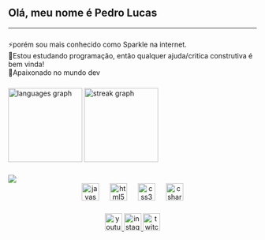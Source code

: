 <h2 align="left">Olá, meu nome é Pedro Lucas</h2>
<hr>

###

<p align="left">⚡porém sou mais conhecido como Sparkle na internet.<br>📖Estou estudando programação, então qualquer ajuda/critica construtiva é bem vinda!<br>👾Apaixonado no mundo dev</p>

###

<div align="left">
  <img src="https://github-readme-stats.vercel.app/api/top-langs?username=Pedrlord&locale=en&hide_title=false&layout=compact&card_width=320&langs_count=5&theme=dark&hide_border=false&custom_title=Linguagens%20mais%20usadas" height="150" alt="languages graph"  />
  <img src="https://streak-stats.demolab.com?user=Pedrlord&locale=pt-br&mode=daily&theme=dark&hide_border=false&border_radius=5" height="150" alt="streak graph"  />
</div>

###

<img align="left" src="https://visitor-badge.laobi.icu/badge?page_id=Pedrlord.Pedrlord&right_color=orangered&left_text=PROFILE%20VIEWS"  />

###

<br clear="both">

<div align="center">
  <img src="https://cdn.jsdelivr.net/gh/devicons/devicon/icons/javascript/javascript-original.svg" height="35" alt="javascript logo"  />
  <img width="14" />
  <img src="https://cdn.jsdelivr.net/gh/devicons/devicon/icons/html5/html5-original.svg" height="35" alt="html5 logo"  />
  <img width="14" />
  <img src="https://cdn.jsdelivr.net/gh/devicons/devicon/icons/css3/css3-original.svg" height="35" alt="css3 logo"  />
  <img width="14" />
  <img src="https://cdn.jsdelivr.net/gh/devicons/devicon/icons/csharp/csharp-original.svg" height="35" alt="csharp logo"  />
</div>

###

<div align="center">
  <a href="https://www.youtube.com/@LKzin460" target="_blank">
    <img src="https://img.shields.io/static/v1?message=Youtube&logo=youtube&label=&color=FF0000&logoColor=white&labelColor=&style=for-the-badge" height="35" alt="youtube logo"  />
  </a>
  <a href="https://www.instagram.com/pedrolucas_671/" target="_blank">
    <img src="https://img.shields.io/static/v1?message=Instagram&logo=instagram&label=&color=E4405F&logoColor=white&labelColor=&style=for-the-badge" height="35" alt="instagram logo"  />
  </a>
  <a href="https://www.twitch.tv/lkzinhox" target="_blank">
    <img src="https://img.shields.io/static/v1?message=Twitch&logo=twitch&label=&color=9146FF&logoColor=white&labelColor=&style=for-the-badge" height="35" alt="twitch logo"  />
  </a>
</div>

###

<br clear="both">

###

